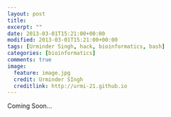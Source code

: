 ```yaml
---
layout: post
title: 
excerpt: ""
date: 2013-03-01T15:21:00+00:00
modified: 2013-03-01T15:21:00+00:00
tags: [Urminder Singh, hack, bioinformatics, bash]
categories: [bioinformatics]
comments: true
image:
  feature: image.jpg
  credit: Urminder SIngh
  creditlink: http://urmi-21.github.io
---
```


Coming Soon...
